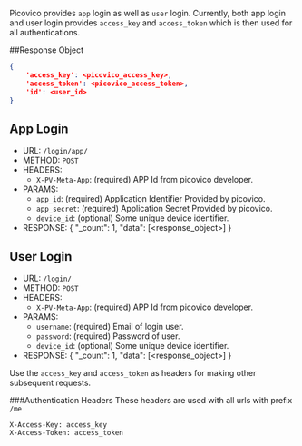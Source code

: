 Picovico provides `app` login as well as `user` login. Currently, both app login and user login provides
`access_key` and `access_token` which is then used for all authentications.


##Response Object

```json
{
    'access_key': <picovico_access_key>,
    'access_token': <picovico_access_token>,
    'id': <user_id>
}
```


## App Login
- URL: `/login/app/`
- METHOD: `POST`
- HEADERS:
    - `X-PV-Meta-App`: (required) APP Id from picovico developer.
- PARAMS:
    - `app_id`: (required) Application Identifier Provided by picovico.
    - `app_secret`: (required) Application Secret Provided by picovico.
    - `device_id`: (optional) Some unique device identifier.
- RESPONSE:
    {
        "_count": 1,
        "data": [<response_object>]
    }


## User Login
- URL: `/login/`
- METHOD: `POST`
- HEADERS:
    - `X-PV-Meta-App`: (required) APP Id from picovico developer.
- PARAMS:
    - `username`: (required) Email of login user.
    - `password`: (required) Password of user.
    - `device_id`: (optional) Some unique device identifier.
- RESPONSE:
    {
        "_count": 1,
        "data": [<response_object>]
    }

Use the `access_key` and `access_token` as headers for making other subsequent requests.

###Authentication Headers
These headers are used with all urls with prefix `/me`

    X-Access-Key: access_key  
    X-Access-Token: access_token
    
    
